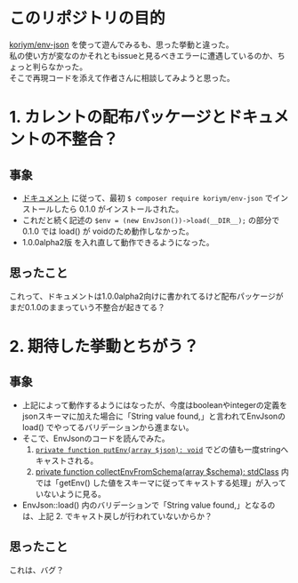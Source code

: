 # このリポジトリの目的

[koriym/env-json](https://github.com/koriym/Koriym.EnvJson) を使って遊んでみるも、思った挙動と違った。  
私の使い方が変なのかそれともissueと見るべきエラーに遭遇しているのか、ちょっと判らなかった。  
そこで再現コードを添えて作者さんに相談してみようと思った。

# 1. カレントの配布パッケージとドキュメントの不整合？

## 事象

- [ドキュメント](https://koriym.github.io/Koriym.EnvJson/README.ja) に従って、最初 `$ composer require koriym/env-json`
でインストールしたら 0.1.0 がインストールされた。
- これだと続く記述の `$env = (new EnvJson())->load(__DIR__);` の部分で0.1.0 では  load() が voidのため動作しなかった。
- 1.0.0alpha2版 を入れ直して動作できるようになった。

## 思ったこと

これって、ドキュメントは1.0.0alpha2向けに書かれてるけど配布パッケージがまだ0.1.0のままっていう不整合が起きてる？

# 2. 期待した挙動とちがう？

## 事象

- 上記によって動作するようにはなったが、今度はbooleanやintegerの定義をjsonスキーマに加えた場合に「String value found,」と言われてEnvJsonの load() でやってるバリデーションから進まない。
- そこで、EnvJsonのコードを読んでみた。
  1. [`private function putEnv(array $json): void`](https://github.com/koriym/Koriym.EnvJson/blob/c9456014b96bddd715380ccdad84de05a3ead3e4/src/EnvJson.php#L169) でどの値も一度stringへキャストされる。
  2. [private function collectEnvFromSchema(array $schema): stdClass](https://github.com/koriym/Koriym.EnvJson/blob/c9456014b96bddd715380ccdad84de05a3ead3e4/src/EnvJson.php#L195) 内では「getEnv() した値をスキーマに従ってキャストする処理」が入っていないように見る。
- EnvJson::load() 内のバリデーションで「String value found,」となるのは、上記 2. でキャスト戻しが行われていないからか？

## 思ったこと

これは、バグ？
